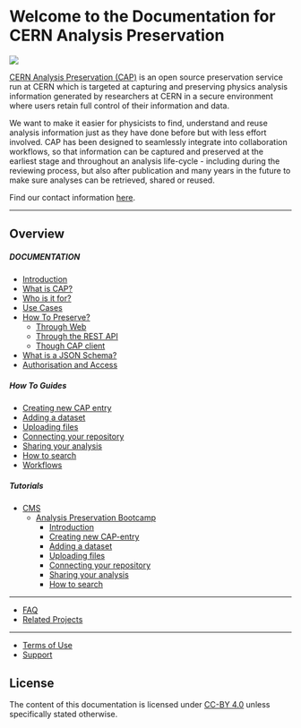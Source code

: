 # Welcome to the Documentation for CERN Analysis Preservation

[<img src="https://travis-ci.org/cernanalysispreservation/analysispreservation.cern.ch.png">](https://travis-ci.org/cernanalysispreservation/analysispreservation.cern.ch)

[CERN Analysis Preservation (CAP)](https://analysispreservation.cern.ch) is an open source preservation service run at CERN which is targeted at capturing and preserving physics analysis information generated by researchers at CERN in a secure environment where users retain full control of their information and data.

We want to make it easier for physicists to find, understand and reuse analysis information just as they have done before but with less effort involved. CAP has been designed to seamlessly integrate into collaboration workflows, so that information can be captured and preserved at the earliest stage and throughout an analysis life-cycle - including during the reviewing process, but also after publication and many years in the future to make sure analyses can be retrieved, shared or reused.

Find our contact information [here](./support.md).

---

## Overview

##### DOCUMENTATION

- [Introduction](./introduction.md)
- [What is CAP?](./what.md)
- [Who is it for?](./for_who.md)
- [Use Cases](./use_cases.md)
- [How To Preserve?](./tutorials.md)
  - [Through Web](./tutorials.md#the-cap-form)
  - [Through the REST API](./tutorials.md#api-reference.md)
  - [Though CAP client](./tutorials.md#cap-client)
- [What is a JSON Schema?](./schema.md)
- [Authorisation and Access](./access/.md)

##### How To Guides

- [Creating new CAP entry](./new_entry.md)
- [Adding a dataset](./upload_dataset.md)
- [Uploading files](./upload_file.md)
- [Connecting your repository](./connect_repo.md)
- [Sharing your analysis](./share_analysis.md)
- [How to search](./search.md)
- [Workflows](./workflows.md)

##### Tutorials

- [CMS](tutorials/cms/README.md)
  - [Analysis Preservation Bootcamp](tutorials/cms/tutorial1/README.md)
    - [Introduction](tutorials/cms/tutorial1/01-introduction.md)
    - [Creating new CAP-entry](tutorials/cms/tutorial1/02-Creating-new-CAP-entry.md)
    - [Adding a dataset](tutorials/cms/tutorial1/03-Adding-a-dataset.md)
    - [Uploading files](tutorials/cms/tutorial1/04-Uploading-files.md)
    - [Connecting your repository](tutorials/cms/tutorial1/05-Connecting-your-repository.md)
    - [Sharing your analysis](tutorials/cms/tutorial1/06-Sharing-your-analysis.md)
    - [How to search](tutorials/cms/tutorial1/07-How-to-search.md)

---

- [FAQ](./faq.md)
- [Related Projects](./related-projects.md)

---

- [Terms of Use](./terms.md)
- [Support](./support.md)

## License

The content of this documentation is licensed under [CC-BY 4.0](https://creativecommons.org/licenses/by/4.0/) unless specifically stated otherwise.

